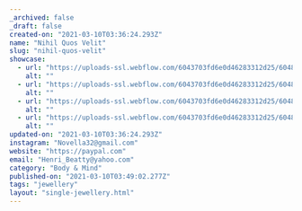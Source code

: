 ```yaml
---
_archived: false
_draft: false
created-on: "2021-03-10T03:36:24.293Z"
name: "Nihil Quos Velit"
slug: "nihil-quos-velit"
showcase:
  - url: "https://uploads-ssl.webflow.com/6043703fd6e0d46283312d25/60483eb595d3ba65a9b49d08_1615347381296-image7.jpg"
    alt: ""
  - url: "https://uploads-ssl.webflow.com/6043703fd6e0d46283312d25/60483eb5602717ebf4a0ab5b_1615347381308-image12.jpg"
    alt: ""
  - url: "https://uploads-ssl.webflow.com/6043703fd6e0d46283312d25/60483eb5d5157f108042bda0_1615347381000-image4.jpg"
    alt: ""
  - url: "https://uploads-ssl.webflow.com/6043703fd6e0d46283312d25/60483eb53e7d7cd46661d4f1_1615347381022-image3.jpg"
    alt: ""
updated-on: "2021-03-10T03:36:24.293Z"
instagram: "Novella32@gmail.com"
website: "https://paypal.com"
email: "Henri_Beatty@yahoo.com"
category: "Body & Mind"
published-on: "2021-03-10T03:49:02.277Z"
tags: "jewellery"
layout: "single-jewellery.html"
---
```



